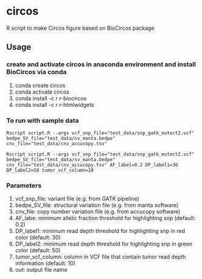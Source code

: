 # circos
R script to make Circos figure based on BioCircos package

## Usage
### create and activate circos in anaconda environment and install BioCircos via conda
1. conda create circos
2. conda activate circos
3. conda install -c r r-biocircos
4. conda install -c r r-htmlwidgets

### To run with sample data
```
Rscript script.R --args vcf_snp_file="test_data/snp_gatk_mutect2.vcf" bedpe_SV_file="test_data/sv_manta.bedpe" cnv_file="test_data/cnv_accucopy.tsv"
```
```
Rscript script.R --args vcf_snp_file="test_data/snp_gatk_mutect2.vcf" bedpe_SV_file="test_data/sv_manta.bedpe" cnv_file="test_data/cnv_accucopy.tsv" AF_label=0.2 DP_label1=30 DP_label2=50 tumor_vcf_column=10 
```

### Parameters
1. vcf_snp_file: variant file (e.g. from GATK pipeline)
2. bedpe_SV_file: structural variation file (e.g. from manta software)
3. cnv_file: copy number variation file (e.g. from accucopy software)
4. AF_labe: minimum allelic fraction threshold for highlighting snp (default: 0.2)
5. DP_label1: minimum read depth threshold for highlighting snp in red color (default: 30)
6. DP_label2: minimum read depth threshold for highlighting snp in green color (default: 50)
7. tumor_vcf_column: column in VCF file that contain tumor read depth information (default: 10) 
8. out: output file name
